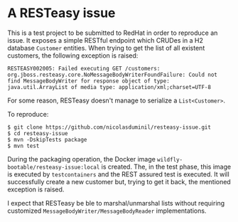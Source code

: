 # A RESTeasy issue

This is a test project to be submitted to RedHat in order to reproduce an issue.
It exposes a simple RESTful endpoint which CRUDes in a H2 database `Customer` entities.
When trying to get the list of all existent customers, the following exception is raised:

    RESTEASY002005: Failed executing GET /customers: org.jboss.resteasy.core.NoMessageBodyWriterFoundFailure: Could not find MessageBodyWriter for response object of type: java.util.ArrayList of media type: application/xml;charset=UTF-8

For some reason, RESTeasy doesn't manage to serialize a `List<Customer>`.

To reproduce:

    $ git clone https://github.com/nicolasduminil/resteasy-issue.git
    $ cd resteasy-issue
    $ mvn -DskipTests package
    $ mvn test

During the packaging operation, the Docker image `wildfly-bootable/resteasy-issue:local` is created.
The, in the test phase, this image is executed by `testcontainers` and the REST assured test
is executed. It will successfully create a new customer but, trying to get it back,
the mentioned exception is raised.

I expect that RESTeasy be ble to marshal/unmarshal lists without requiring customized 
`MessageBodyWriter/MessageBodyReader` implementations.
